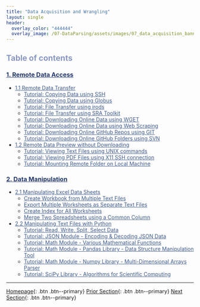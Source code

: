 ```yaml
---
title: "Data Acquisition and Wrangling"
layout: single
header:
  overlay_color: "444444"
  overlay_image: /07-DataParsing/assets/images/07_data_acquisition_banner.png
---
```





## <span style="color: #8997c1;">Table of contents</span>

### **<a href="01-remote-data-access" style="color: #24376b;">1. Remote Data Access</a>**
* <a href="01A-0-remote-data-transfer" style="color: #3f5a8a;">1.1 Remote Data Transfer</a>
  * <a href="01A-1-tutorial-copy-ssh" style="color: #3f5a8a;">Tutorial: Copying Data using SSH</a>
  * <a href="01A-2-tutorial-copy-globus" style="color: #3f5a8a;">Tutorial: Copying Data using Globus</a>
  * <a href="01A-3-tutorial-transfer-irods" style="color: #3f5a8a;">Tutorial: File Transfer using irods</a>
  * <a href="01A-4-tutorial-transfer-sra" style="color: #3f5a8a;">Tutorial: File Transfer using SRA Toolkit</a>
  * <a href="01A-5-tutorial-download-wget" style="color: #3f5a8a;">Tutorial: Downloading Online Data using WGET</a>
  * <a href="01A-6-tutorial-download-web-scraping" style="color: #3f5a8a;">Tutorial: Downloading Online Data using Web Scraping</a>
  * <a href="01A-7-tutorial-download-github-repos-git" style="color: #3f5a8a;">Tutorial: Downloading Online GitHub Repos using GIT</a>
  * <a href="01A-8-tutorial-download-github-folders-svn" style="color: #3f5a8a;">Tutorial: Downloading Online GitHub Folders using SVN</a>
* <a href="01B-0-remote-data-preview" style="color: #3f5a8a;">1.2 Remote Data Preview without Downloading</a>
  * <a href="01B-1-tutorial-view-text-files-unix" style="color: #3f5a8a;">Tutorial: Viewing Text Files using UNIX commands</a>
  * <a href="01B-2-tutorial-view-pdf-files-x11" style="color: #3f5a8a;">Tutorial: Viewing PDF Files using X11 SSH connection </a>
  * <a href="01B-3-tutorial-mount-remote-folder" style="color: #3f5a8a;">Tutorial: Mounting Remote Folder on Local Machine</a>

### **<a href="02-data-manipulation" style="color: #24376b;">2. Data Manipulation</a>**
* <a href="02A-0-manipulate-excel-sheets" style="color: #3f5a8a;">2.1 Manipulating Excel Data Sheets</a>
  * <a href="02A-1-tutorial-create-workbook-from-multiple-files" style="color: #3f5a8a;">Create Workbook from Multiple Text Files</a>
  * <a href="02A-2-tutorial-export-multiple-worksheets" style="color: #3f5a8a;">Export Multiple Worksheets as Separate Text Files</a>
  * <a href="02A-3-tutorial-create-index-for-all-worksheets" style="color: #3f5a8a;">Create Index for All Worksheets</a>
  * <a href="02A-4-tutorial-merge-spreadsheets-by-column" style="color: #3f5a8a;">Merge Two Spreadsheets using a Common Column</a>
* <a href="02B-0-manipulate-data-with-python" style="color: #3f5a8a;">2.2 Manipulating Text Files with Python</a>
  * <a href="02B-1-tutorial-read-write-split-select-data" style="color: #3f5a8a;">Tutorial: Read, Write, Split, Select Data</a>
  * <a href="02B-2-tutorial-python-manage-data-json-string" style="color: #3f5a8a;">Tutorial: JSON Module - Encoding & Decoding JSON Data</a>
  * <a href="02B-3-tutorial-python-round-abs-data-math-module" style="color: #3f5a8a;">Tutorial: Math Module - Various Mathematical Functions</a>
  * <a href="02B-4-tutorial-python-data-manipulation-pandas" style="color: #3f5a8a;">Tutorial: Math Module - Pandas Library - Data Structure Manipulation Tool</a>
  * <a href="02B-5-tutorial-python-array-manipulation-numpy" style="color: #3f5a8a;">Tutorial: Math Module - Numpy Library - Multi-Dimensional Arrays Parser</a>
  * <a href="02B-6-tutorial-python-apply-statistics-scipy" style="color: #3f5a8a;">Tutorial: SciPy Library - Algorithms for Scientific Computing</a>


---

[Homepage](../index.md){: .btn  .btn--primary}
[Prior Section](../06-IntroToHPC/00-IntroToHPC-LandingPage){: .btn  .btn--primary}
[Next Section](../08-DataVisualization/00-DataVisualization-LandingPage){: .btn  .btn--primary}
